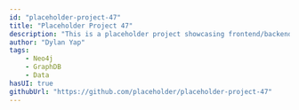 ```yaml
---
id: "placeholder-project-47"
title: "Placeholder Project 47"
description: "This is a placeholder project showcasing frontend/backend features with a unique tech stack."
author: "Dylan Yap"
tags:
    - Neo4j
    - GraphDB
    - Data
hasUI: true
githubUrl: "https://github.com/placeholder/placeholder-project-47"
---
```

